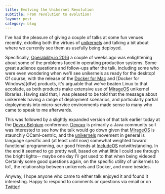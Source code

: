 ```yaml
---
title: Evolving the Unikernel Revolution
subtitle: From revolution to evolution!
layout: post
category: blog
---
```


I've had the pleasure of giving a couple of talks at some fun venues recently,
extolling both the virtues of [unikernels][] and talking a bit about where we
currently see them as usefully being deployed.

[unikernels]: http://unikernel.org/

Specifically, [Operability.io 2016][oio] a couple of weeks ago was enlightening
about some of the problems faced in operating production systems. Some great
audience questions and follow-ups after the talk, including some who were even
wondering when we'll see unikernels as ready for the desktop! Of course, with
the release of the [Docker for Mac][d4m] and [Docker for Windows][dfw] products,
it's arguable that we've beaten Linux to that accolade, as both products make
extensive use of [MirageOS][] unikernel libraries. Having said that, I was
pleased to be told that the message about unikernels having a range of
deployment scenarios, and particularly partial deployments into micro-service
environments made sense to many who came to speak to me afterwards.

[d4m]: https://docker.com/...
[d4w]: https://docker.com/...
[mirageos]: https://mirage.io
[oio]: https://operability.io/

This was followed by a slightly expanded version of that talk earlier today at
the [Devox Belgium][devoxx] conference. [Devoxx][] is primarily a Java community
so I was interested to see how the talk would go down given that [MirageOS][] is
staunchly OCaml-centric, and the [unikernels][] movement in general is language
specific and (at least until now) somewhat weighted toward functional
programming, our good friends at [IncludeOS][] notwithstanding. In the end it
seemed to go pretty well, based on what little I could see through the bright
lights-- maybe one day I'll get used to that when being videoed! Certainly some
good questions again, on the specific utility of unikernels to IoT, the
relationship between unikernels and Docker, and more besides.

[devoxx]: https://devoxx.be/
[includeos]: https://includeos.org/

Anyway, I hope anyone who came to either talk enjoyed it and found it
interesting. Happy to respond to comments or questions via email or
on [Twitter](https://twitter.com/mort___)!
